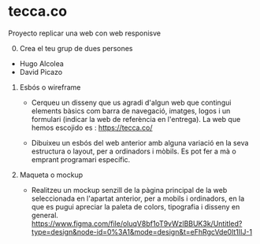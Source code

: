 # tecca.co
Proyecto replicar una web con web responisve


0. Crea el teu grup de dues persones
  - Hugo Alcolea
  - David Picazo

1. Esbós o wireframe
   - Cerqueu un disseny que us agradi d'algun web que contingui elements bàsics com barra de navegació, imatges, logos i un formulari (indicar la web de referència en l'entrega).
       La web que hemos escojido es : https://tecca.co/
     
   - Dibuixeu un esbós del web anterior amb alguna variació en la seva estructura o layout, per a ordinadors i mòbils. Es pot fer a mà o emprant programari específic.
       

2. Maqueta o mockup
   - Realitzeu un mockup senzill de la pàgina principal de la web seleccionada en l'apartat anterior, per a mobils i ordinadors, en la que es pugui apreciar la paleta de colors, tipografia i disseny en general.
      https://www.figma.com/file/oluqV8bf1oT9vWzlBBUK3k/Untitled?type=design&node-id=0%3A1&mode=design&t=eFhRgcVde0lt1IIJ-1
